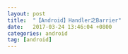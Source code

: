 ```yaml
---
layout: post
title:  "【Android】Handler之Barrier"
date:   2017-03-24 13:46:04 +0800
categories: android
tag: [android]
---
```

